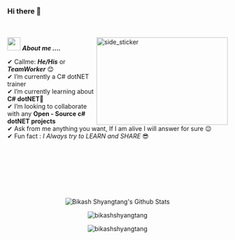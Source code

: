 ### Hi there 👋
<br><br>
<img align="right" width=300px height=200px alt="side_sticker" src="https://media.giphy.com/media/TEnXkcsHrP4YedChhA/giphy.gif" />
<img src="https://media.giphy.com/media/iY8CRBdQXODJSCERIr/giphy.gif" width="30px">&nbsp;***About me ....***

✔ Callme: ***He/His*** or ***TeamWorker*** 😊 <br>
✔ I’m currently a C# dotNET trainer<br>
✔ I’m currently learning about **C# dotNET**🥰<br>
✔ I’m looking to collaborate with any **Open - Source c# dotNET projects**<br>
✔ Ask from me anything you want, If I am alive I will answer for sure 😉<br>
✔ Fun fact : *I Always try to LEARN and SHARE* 😎<br><br><br><br>
<br><br><br><br>

<p align='center'>
  <img align="center" src="https://github-readme-stats.vercel.app/api?username=bikashshyangtang&show_icons=true&title_color=fff&icon_color=79ff97&text_color=efefef&bg_color=24292e" alt="Bikash Shyangtang's Github Stats">
</p>

<p align='center'>
  <img align="center" src="https://github-readme-stats.vercel.app/api/top-langs?username=bikashshyangtang&show_icons=true&locale=en&layout=compact&theme=chartreuse-dark" alt="bikashshyangtang" />  
</p>      
  
<p align='center'>  
   <img align="center" src="https://github-profile-trophy.vercel.app/?username=bikashshyangtang&theme=juicyfresh&no-bg=true" alt="bikashshyangtang" />  

</p>
